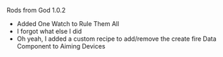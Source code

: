 Rods from God 1.0.2
 - Added One Watch to Rule Them All
 - I forgot what else I did
 - Oh yeah, I added a custom recipe to add/remove the create fire Data Component to Aiming Devices
